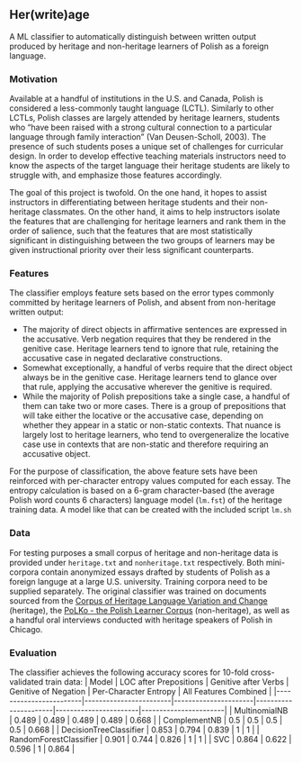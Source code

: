 ## Her(write)age

A ML classifier to automatically distinguish between written output produced by heritage and non-heritage learners of Polish as a foreign language.

### Motivation
Available at a handful of institutions in the U.S. and Canada, Polish is considered a less-commonly taught language (LCTL).  Similarly to other LCTLs, Polish classes are largely attended by heritage learners, students who “have been raised with a strong cultural connection to a particular language through family interaction” (Van Deusen-Scholl, 2003).  The presence of such students poses a unique set of challenges for curricular design.  In order to develop effective teaching materials instructors need to know the aspects of the target language their heritage students are likely to struggle with, and emphasize those features accordingly.

The goal of this project is twofold.  On the one hand, it hopes to assist instructors in differentiating between heritage students and their non-heritage classmates.  On the other hand, it aims to help instructors isolate the features that are challenging for heritage learners and rank them in the order of salience, such that the features that are most statistically significant in distinguishing between the two groups of learners may be given instructional priority over their less significant counterparts.

### Features
The classifier employs feature sets based on the error types commonly committed by heritage learners of Polish, and absent from non-heritage written output:
- The majority of direct objects in affirmative sentences are expressed in the accusative. Verb negation requires that they be rendered in the genitive case.  Heritage learners tend to ignore that rule, retaining the accusative case in negated declarative constructions.
- Somewhat exceptionally, a handful of verbs require that the direct object always be in the genitive case.  Heritage learners tend to glance over that rule, applying the accusative wherever the genitive is required.
- While the majority of Polish prepositions take a single case, a handful of them can take two or more cases.  There is a group of prepositions that will take either the locative or the accusative case, depending on whether they appear in a static or non-static contexts.  That nuance is largely lost to heritage learners, who tend to overgeneralize the locative case use in contexts that are non-static and therefore requiring an accusative object.

For the purpose of classification, the above feature sets have been reinforced with per-character entropy values computed for each essay.  The entropy calculation is based on a 6-gram character-based (the average Polish word counts 6 characters) language model (`lm.fst`) of the heritage training data.  A model like that can be created with the included script `lm.sh`

### Data
For testing purposes a small corpus of heritage and non-heritage data is provided under `heritage.txt` and `nonheritage.txt` respectively.  Both mini-corpora contain anonymized essays drafted by students of Polish as a foreign languge at a large U.S. university.  Training corpora need to be supplied separately.  The original classifier was trained on documents sourced from the [Corpus of Heritage Language Variation and Change](https://ngn.artsci.utoronto.ca/HLVC/0_0_home.php) (heritage), the [PoLKo - the Polish Learner Corpus](http://utkl.ff.cuni.cz/teitok/polko/index.php?action=home) (non-heritage), as well as a handful oral interviews conducted with heritage speakers of Polish in Chicago.

### Evaluation
The classifier achieves the following accuracy scores for 10-fold cross-validated train data:
| Model                  | LOC after Prepositions | Genitive after Verbs | Genitive of Negation | Per-Character Entropy | All Features Combined |
|------------------------|------------------------|----------------------|----------------------|-----------------------|-----------------------|
| MultinomialNB          | 0.489                  | 0.489                | 0.489                | 0.489                 | 0.668                 |
| ComplementNB           | 0.5                    | 0.5                  | 0.5                  | 0.5                   | 0.668                 |
| DecisionTreeClassifier | 0.853                  | 0.794                | 0.839                | 1                     | 1                     |
| RandomForestClassifier | 0.901                  | 0.744                | 0.826                | 1                     | 1                     |
| SVC                    | 0.864                  | 0.622                | 0.596                | 1                     | 0.864                 |






